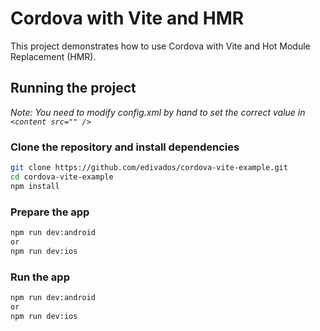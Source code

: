 # Cordova with Vite and HMR

This project demonstrates how to use Cordova with Vite and Hot Module Replacement (HMR).

## Running the project

*Note: You need to modify config.xml by hand to set the correct value in `<content src="" />`*

### Clone the repository and install dependencies

```sh
git clone https://github.com/edivados/cordova-vite-example.git
cd cordova-vite-example
npm install
```

### Prepare the app

```sh
npm run dev:android
or
npm run dev:ios
```

### Run the app

```sh
npm run dev:android
or
npm run dev:ios
```
